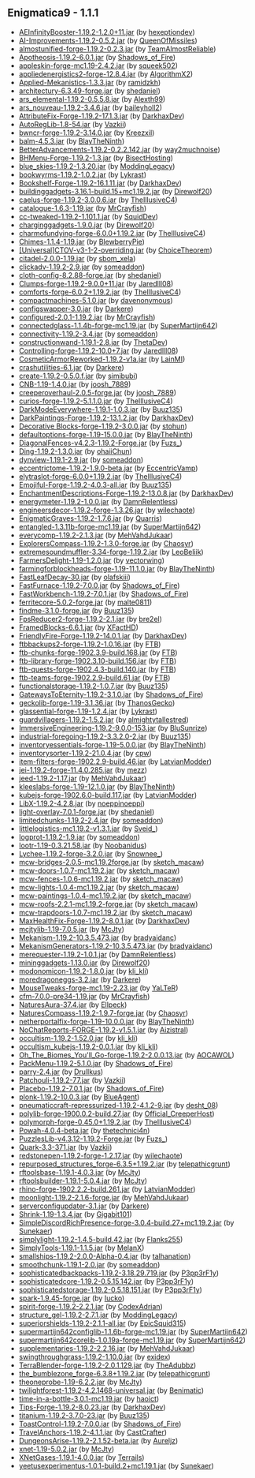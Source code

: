## Enigmatica9 - 1.1.1

  * [AEInfinityBooster-1.19.2-1.2.0+11.jar](https://www.curseforge.com/minecraft/mc-mods/aeinfinitybooster/files/3940200) (by [hexeptiondev](https://www.curseforge.com/members/hexeptiondev/projects))
  * [AI-Improvements-1.19.2-0.5.2.jar](https://www.curseforge.com/minecraft/mc-mods/ai-improvements/files/4019127) (by [QueenOfMissiles](https://www.curseforge.com/members/QueenOfMissiles/projects))
  * [almostunified-forge-1.19.2-0.2.3.jar](https://www.curseforge.com/minecraft/mc-mods/almost-unified/files/4072747) (by [TeamAlmostReliable](https://www.curseforge.com/members/TeamAlmostReliable/projects))
  * [Apotheosis-1.19.2-6.0.1.jar](https://www.curseforge.com/minecraft/mc-mods/apotheosis/files/4048780) (by [Shadows_of_Fire](https://www.curseforge.com/members/Shadows_of_Fire/projects))
  * [appleskin-forge-mc1.19-2.4.2.jar](https://www.curseforge.com/minecraft/mc-mods/appleskin/files/3872808) (by [squeek502](https://www.curseforge.com/members/squeek502/projects))
  * [appliedenergistics2-forge-12.8.4.jar](https://www.curseforge.com/minecraft/mc-mods/applied-energistics-2/files/4056162) (by [AlgorithmX2](https://www.curseforge.com/members/AlgorithmX2/projects))
  * [Applied-Mekanistics-1.3.3.jar](https://www.curseforge.com/minecraft/mc-mods/applied-mekanistics/files/4058235) (by [ramidzkh](https://www.curseforge.com/members/ramidzkh/projects))
  * [architectury-6.3.49-forge.jar](https://www.curseforge.com/minecraft/mc-mods/architectury-api/files/4040977) (by [shedaniel](https://www.curseforge.com/members/shedaniel/projects))
  * [ars_elemental-1.19.2-0.5.5.8.jar](https://www.curseforge.com/minecraft/mc-mods/ars-elemental/files/4081351) (by [Alexth99](https://www.curseforge.com/members/Alexth99/projects))
  * [ars_nouveau-1.19.2-3.4.6.jar](https://www.curseforge.com/minecraft/mc-mods/ars-nouveau/files/4060866) (by [baileyholl2](https://www.curseforge.com/members/baileyholl2/projects))
  * [AttributeFix-Forge-1.19.2-17.1.3.jar](https://www.curseforge.com/minecraft/mc-mods/attributefix/files/3963622) (by [DarkhaxDev](https://www.curseforge.com/members/DarkhaxDev/projects))
  * [AutoRegLib-1.8-54.jar](https://www.curseforge.com/minecraft/mc-mods/autoreglib/files/3857246) (by [Vazkii](https://www.curseforge.com/members/Vazkii/projects))
  * [bwncr-forge-1.19.2-3.14.0.jar](https://www.curseforge.com/minecraft/mc-mods/bad-wither-no-cookie-reloaded/files/3974234) (by [Kreezxil](https://www.curseforge.com/members/Kreezxil/projects))
  * [balm-4.5.3.jar](https://www.curseforge.com/minecraft/mc-mods/balm/files/3914527) (by [BlayTheNinth](https://www.curseforge.com/members/BlayTheNinth/projects))
  * [BetterAdvancements-1.19.2-0.2.2.142.jar](https://www.curseforge.com/minecraft/mc-mods/better-advancements/files/3940452) (by [way2muchnoise](https://www.curseforge.com/members/way2muchnoise/projects))
  * [BHMenu-Forge-1.19.2-1.3.jar](https://www.curseforge.com/minecraft/mc-mods/bisecthosting-server-integration-menu-forge/files/3944979) (by [BisectHosting](https://www.curseforge.com/members/BisectHosting/projects))
  * [blue_skies-1.19.2-1.3.20.jar](https://www.curseforge.com/minecraft/mc-mods/blue-skies/files/3966273) (by [ModdingLegacy](https://www.curseforge.com/members/ModdingLegacy/projects))
  * [bookwyrms-1.19.2-1.0.2.jar](https://www.curseforge.com/minecraft/mc-mods/book-wyrms/files/4058439) (by [Lykrast](https://www.curseforge.com/members/Lykrast/projects))
  * [Bookshelf-Forge-1.19.2-16.1.11.jar](https://www.curseforge.com/minecraft/mc-mods/bookshelf/files/4052856) (by [DarkhaxDev](https://www.curseforge.com/members/DarkhaxDev/projects))
  * [buildinggadgets-3.16.1-build.15+mc1.19.2.jar](https://www.curseforge.com/minecraft/mc-mods/building-gadgets/files/4002496) (by [Direwolf20](https://www.curseforge.com/members/Direwolf20/projects))
  * [caelus-forge-1.19.2-3.0.0.6.jar](https://www.curseforge.com/minecraft/mc-mods/caelus/files/3929284) (by [TheIllusiveC4](https://www.curseforge.com/members/TheIllusiveC4/projects))
  * [catalogue-1.6.3-1.19.jar](https://www.curseforge.com/minecraft/mc-mods/catalogue/files/3873264) (by [MrCrayfish](https://www.curseforge.com/members/MrCrayfish/projects))
  * [cc-tweaked-1.19.2-1.101.1.jar](https://www.curseforge.com/minecraft/mc-mods/cc-tweaked/files/4065685) (by [SquidDev](https://www.curseforge.com/members/SquidDev/projects))
  * [charginggadgets-1.9.0.jar](https://www.curseforge.com/minecraft/mc-mods/charging-gadgets/files/3955867) (by [Direwolf20](https://www.curseforge.com/members/Direwolf20/projects))
  * [charmofundying-forge-6.0.0+1.19.2.jar](https://www.curseforge.com/minecraft/mc-mods/charm-of-undying/files/3927421) (by [TheIllusiveC4](https://www.curseforge.com/members/TheIllusiveC4/projects))
  * [Chimes-1.1.4-1.19.jar](https://www.curseforge.com/minecraft/mc-mods/chimes/files/3921709) (by [BlewberryPie](https://www.curseforge.com/members/BlewberryPie/projects))
  * [[Universal]CTOV-v3-1-2-overriding.jar](https://www.curseforge.com/minecraft/mc-mods/choicetheorems-overhauled-village/files/4028354) (by [ChoiceTheorem](https://www.curseforge.com/members/ChoiceTheorem/projects))
  * [citadel-2.0.0-1.19.jar](https://www.curseforge.com/minecraft/mc-mods/citadel/files/4053064) (by [sbom_xela](https://www.curseforge.com/members/sbom_xela/projects))
  * [clickadv-1.19.2-2.9.jar](https://www.curseforge.com/minecraft/mc-mods/clickable-advancements/files/3969986) (by [someaddon](https://www.curseforge.com/members/someaddon/projects))
  * [cloth-config-8.2.88-forge.jar](https://www.curseforge.com/minecraft/mc-mods/cloth-config/files/3972423) (by [shedaniel](https://www.curseforge.com/members/shedaniel/projects))
  * [Clumps-forge-1.19.2-9.0.0+11.jar](https://www.curseforge.com/minecraft/mc-mods/clumps/files/3950216) (by [Jaredlll08](https://www.curseforge.com/members/Jaredlll08/projects))
  * [comforts-forge-6.0.2+1.19.2.jar](https://www.curseforge.com/minecraft/mc-mods/comforts/files/4019558) (by [TheIllusiveC4](https://www.curseforge.com/members/TheIllusiveC4/projects))
  * [compactmachines-5.1.0.jar](https://www.curseforge.com/minecraft/mc-mods/compact-machines/files/3907274) (by [davenonymous](https://www.curseforge.com/members/davenonymous/projects))
  * [configswapper-3.0.jar](https://www.curseforge.com/minecraft/mc-mods/config-swapper/files/3996376) (by [Darkere](https://www.curseforge.com/members/Darkere/projects))
  * [configured-2.0.1-1.19.2.jar](https://www.curseforge.com/minecraft/mc-mods/configured/files/4011355) (by [MrCrayfish](https://www.curseforge.com/members/MrCrayfish/projects))
  * [connectedglass-1.1.4b-forge-mc1.19.jar](https://www.curseforge.com/minecraft/mc-mods/connected-glass/files/3871967) (by [SuperMartijn642](https://www.curseforge.com/members/SuperMartijn642/projects))
  * [connectivity-1.19.2-3.4.jar](https://www.curseforge.com/minecraft/mc-mods/connectivity/files/4066426) (by [someaddon](https://www.curseforge.com/members/someaddon/projects))
  * [constructionwand-1.19.1-2.8.jar](https://www.curseforge.com/minecraft/mc-mods/construction-wand/files/3926815) (by [ThetaDev](https://www.curseforge.com/members/ThetaDev/projects))
  * [Controlling-forge-1.19.2-10.0+7.jar](https://www.curseforge.com/minecraft/mc-mods/controlling/files/4050343) (by [Jaredlll08](https://www.curseforge.com/members/Jaredlll08/projects))
  * [CosmeticArmorReworked-1.19.2-v1a.jar](https://www.curseforge.com/minecraft/mc-mods/cosmetic-armor-reworked/files/4016732) (by [LainMI](https://www.curseforge.com/members/LainMI/projects))
  * [crashutilities-6.1.jar](https://www.curseforge.com/minecraft/mc-mods/crash-utilities/files/4033133) (by [Darkere](https://www.curseforge.com/members/Darkere/projects))
  * [create-1.19.2-0.5.0.f.jar](https://www.curseforge.com/minecraft/mc-mods/create/files/4011414) (by [simibubi](https://www.curseforge.com/members/simibubi/projects))
  * [CNB-1.19-1.4.0.jar](https://www.curseforge.com/minecraft/mc-mods/creatures-and-beasts/files/3937092) (by [joosh_7889](https://www.curseforge.com/members/joosh_7889/projects))
  * [creeperoverhaul-2.0.5-forge.jar](https://www.curseforge.com/minecraft/mc-mods/creeper-overhaul/files/4063098) (by [joosh_7889](https://www.curseforge.com/members/joosh_7889/projects))
  * [curios-forge-1.19.2-5.1.1.0.jar](https://www.curseforge.com/minecraft/mc-mods/curios/files/3924518) (by [TheIllusiveC4](https://www.curseforge.com/members/TheIllusiveC4/projects))
  * [DarkModeEverywhere-1.19.1-1.0.3.jar](https://www.curseforge.com/minecraft/mc-mods/dark-mode-everywhere/files/3912329) (by [Buuz135](https://www.curseforge.com/members/Buuz135/projects))
  * [DarkPaintings-Forge-1.19.2-13.1.2.jar](https://www.curseforge.com/minecraft/mc-mods/dark-paintings/files/3943033) (by [DarkhaxDev](https://www.curseforge.com/members/DarkhaxDev/projects))
  * [Decorative Blocks-forge-1.19.2-3.0.0.jar](https://www.curseforge.com/minecraft/mc-mods/decorative-blocks/files/3941638) (by [stohun](https://www.curseforge.com/members/stohun/projects))
  * [defaultoptions-forge-1.19-15.0.0.jar](https://www.curseforge.com/minecraft/mc-mods/default-options/files/3832590) (by [BlayTheNinth](https://www.curseforge.com/members/BlayTheNinth/projects))
  * [DiagonalFences-v4.2.3-1.19.2-Forge.jar](https://www.curseforge.com/minecraft/mc-mods/diagonal-fences/files/4026713) (by [Fuzs_](https://www.curseforge.com/members/Fuzs_/projects))
  * [Ding-1.19.2-1.3.0.jar](https://www.curseforge.com/minecraft/mc-mods/ding/files/3974456) (by [ohaiiChun](https://www.curseforge.com/members/ohaiiChun/projects))
  * [dynview-1.19.1-2.9.jar](https://www.curseforge.com/minecraft/mc-mods/dynamic-view/files/3919241) (by [someaddon](https://www.curseforge.com/members/someaddon/projects))
  * [eccentrictome-1.19.2-1.9.0-beta.jar](https://www.curseforge.com/minecraft/mc-mods/eccentric-tome/files/3993932) (by [EccentricVamp](https://www.curseforge.com/members/EccentricVamp/projects))
  * [elytraslot-forge-6.0.0+1.19.2.jar](https://www.curseforge.com/minecraft/mc-mods/elytra-slot/files/3929276) (by [TheIllusiveC4](https://www.curseforge.com/members/TheIllusiveC4/projects))
  * [Emojiful-Forge-1.19.2-4.0.3-all.jar](https://www.curseforge.com/minecraft/mc-mods/emojiful/files/4056363) (by [Buuz135](https://www.curseforge.com/members/Buuz135/projects))
  * [EnchantmentDescriptions-Forge-1.19.2-13.0.8.jar](https://www.curseforge.com/minecraft/mc-mods/enchantment-descriptions/files/4047042) (by [DarkhaxDev](https://www.curseforge.com/members/DarkhaxDev/projects))
  * [energymeter-1.19.2-1.0.0.jar](https://www.curseforge.com/minecraft/mc-mods/energymeter/files/4032160) (by [DamnRelentless](https://www.curseforge.com/members/DamnRelentless/projects))
  * [engineersdecor-1.19.2-forge-1.3.26.jar](https://www.curseforge.com/minecraft/mc-mods/engineers-decor/files/3970194) (by [wilechaote](https://www.curseforge.com/members/wilechaote/projects))
  * [EnigmaticGraves-1.19.2-1.7.6.jar](https://www.curseforge.com/minecraft/mc-mods/enigmatic-graves/files/4050552) (by [Quarris](https://www.curseforge.com/members/Quarris/projects))
  * [entangled-1.3.11b-forge-mc1.19.jar](https://www.curseforge.com/minecraft/mc-mods/entangled/files/3871940) (by [SuperMartijn642](https://www.curseforge.com/members/SuperMartijn642/projects))
  * [everycomp-1.19.2-2.1.3.jar](https://www.curseforge.com/minecraft/mc-mods/every-compat/files/4081103) (by [MehVahdJukaar](https://www.curseforge.com/members/MehVahdJukaar/projects))
  * [ExplorersCompass-1.19.2-1.3.0-forge.jar](https://www.curseforge.com/minecraft/mc-mods/explorers-compass/files/4016467) (by [Chaosyr](https://www.curseforge.com/members/Chaosyr/projects))
  * [extremesoundmuffler-3.34-forge-1.19.2.jar](https://www.curseforge.com/minecraft/mc-mods/extreme-sound-muffler/files/4076651) (by [LeoBeliik](https://www.curseforge.com/members/LeoBeliik/projects))
  * [FarmersDelight-1.19-1.2.0.jar](https://www.curseforge.com/minecraft/mc-mods/farmers-delight/files/3999157) (by [vectorwing](https://www.curseforge.com/members/vectorwing/projects))
  * [farmingforblockheads-forge-1.19-11.1.0.jar](https://www.curseforge.com/minecraft/mc-mods/farming-for-blockheads/files/3901908) (by [BlayTheNinth](https://www.curseforge.com/members/BlayTheNinth/projects))
  * [FastLeafDecay-30.jar](https://www.curseforge.com/minecraft/mc-mods/fast-leaf-decay/files/3894512) (by [olafskiii](https://www.curseforge.com/members/olafskiii/projects))
  * [FastFurnace-1.19.2-7.0.0.jar](https://www.curseforge.com/minecraft/mc-mods/fastfurnace/files/4028348) (by [Shadows_of_Fire](https://www.curseforge.com/members/Shadows_of_Fire/projects))
  * [FastWorkbench-1.19.2-7.0.1.jar](https://www.curseforge.com/minecraft/mc-mods/fastworkbench/files/4029996) (by [Shadows_of_Fire](https://www.curseforge.com/members/Shadows_of_Fire/projects))
  * [ferritecore-5.0.2-forge.jar](https://www.curseforge.com/minecraft/mc-mods/ferritecore/files/4073783) (by [malte0811](https://www.curseforge.com/members/malte0811/projects))
  * [findme-3.1.0-forge.jar](https://www.curseforge.com/minecraft/mc-mods/findme/files/3910001) (by [Buuz135](https://www.curseforge.com/members/Buuz135/projects))
  * [FpsReducer2-forge-1.19.2-2.1.jar](https://www.curseforge.com/minecraft/mc-mods/fps-reducer/files/3931329) (by [bre2el](https://www.curseforge.com/members/bre2el/projects))
  * [FramedBlocks-6.6.1.jar](https://www.curseforge.com/minecraft/mc-mods/framedblocks/files/4073583) (by [XFactHD](https://www.curseforge.com/members/XFactHD/projects))
  * [FriendlyFire-Forge-1.19.2-14.0.1.jar](https://www.curseforge.com/minecraft/mc-mods/friendly-fire/files/3943048) (by [DarkhaxDev](https://www.curseforge.com/members/DarkhaxDev/projects))
  * [ftbbackups2-forge-1.19.2-1.0.16.jar](https://www.curseforge.com/minecraft/mc-mods/ftb-backups-2/files/4074402) (by [FTB](https://www.curseforge.com/members/FTB/projects))
  * [ftb-chunks-forge-1902.3.9-build.168.jar](https://www.curseforge.com/minecraft/mc-mods/ftb-chunks-forge/files/3981376) (by [FTB](https://www.curseforge.com/members/FTB/projects))
  * [ftb-library-forge-1902.3.10-build.156.jar](https://www.curseforge.com/minecraft/mc-mods/ftb-library-forge/files/4076618) (by [FTB](https://www.curseforge.com/members/FTB/projects))
  * [ftb-quests-forge-1902.4.3-build.140.jar](https://www.curseforge.com/minecraft/mc-mods/ftb-quests-forge/files/4075705) (by [FTB](https://www.curseforge.com/members/FTB/projects))
  * [ftb-teams-forge-1902.2.9-build.61.jar](https://www.curseforge.com/minecraft/mc-mods/ftb-teams-forge/files/3963573) (by [FTB](https://www.curseforge.com/members/FTB/projects))
  * [functionalstorage-1.19.2-1.0.7.jar](https://www.curseforge.com/minecraft/mc-mods/functional-storage/files/4040972) (by [Buuz135](https://www.curseforge.com/members/Buuz135/projects))
  * [GatewaysToEternity-1.19.2-3.1.0.jar](https://www.curseforge.com/minecraft/mc-mods/gateways-to-eternity/files/4081859) (by [Shadows_of_Fire](https://www.curseforge.com/members/Shadows_of_Fire/projects))
  * [geckolib-forge-1.19-3.1.36.jar](https://www.curseforge.com/minecraft/mc-mods/geckolib/files/4064451) (by [ThanosGecko](https://www.curseforge.com/members/ThanosGecko/projects))
  * [glassential-forge-1.19-1.2.4.jar](https://www.curseforge.com/minecraft/mc-mods/glassential/files/3901780) (by [Lykrast](https://www.curseforge.com/members/Lykrast/projects))
  * [guardvillagers-1.19.2-1.5.2.jar](https://www.curseforge.com/minecraft/mc-mods/guard-villagers/files/3970122) (by [almightytallestred](https://www.curseforge.com/members/almightytallestred/projects))
  * [ImmersiveEngineering-1.19.2-9.0.0-153.jar](https://www.curseforge.com/minecraft/mc-mods/immersive-engineering/files/3963698) (by [BluSunrize](https://www.curseforge.com/members/BluSunrize/projects))
  * [industrial-foregoing-1.19.2-3.3.2.0-2.jar](https://www.curseforge.com/minecraft/mc-mods/industrial-foregoing/files/4046524) (by [Buuz135](https://www.curseforge.com/members/Buuz135/projects))
  * [inventoryessentials-forge-1.19-5.0.0.jar](https://www.curseforge.com/minecraft/mc-mods/inventory-essentials/files/3832522) (by [BlayTheNinth](https://www.curseforge.com/members/BlayTheNinth/projects))
  * [inventorysorter-1.19.2-21.0.4.jar](https://www.curseforge.com/minecraft/mc-mods/inventory-sorter/files/3963662) (by [cpw](https://www.curseforge.com/members/cpw/projects))
  * [item-filters-forge-1902.2.9-build.46.jar](https://www.curseforge.com/minecraft/mc-mods/item-filters/files/4055379) (by [LatvianModder](https://www.curseforge.com/members/LatvianModder/projects))
  * [jei-1.19.2-forge-11.4.0.285.jar](https://www.curseforge.com/minecraft/mc-mods/jei/files/4068188) (by [mezz](https://www.curseforge.com/members/mezz/projects))
  * [jeed-1.19.2-1.17.jar](https://www.curseforge.com/minecraft/mc-mods/just-enough-effect-descriptions-jeed/files/4076908) (by [MehVahdJukaar](https://www.curseforge.com/members/MehVahdJukaar/projects))
  * [kleeslabs-forge-1.19-12.1.0.jar](https://www.curseforge.com/minecraft/mc-mods/kleeslabs/files/3927984) (by [BlayTheNinth](https://www.curseforge.com/members/BlayTheNinth/projects))
  * [kubejs-forge-1902.6.0-build.117.jar](https://www.curseforge.com/minecraft/mc-mods/kubejs/files/4082492) (by [LatvianModder](https://www.curseforge.com/members/LatvianModder/projects))
  * [LibX-1.19.2-4.2.8.jar](https://www.curseforge.com/minecraft/mc-mods/libx/files/4052778) (by [noeppinoeppi](https://www.curseforge.com/members/noeppinoeppi/projects))
  * [light-overlay-7.0.1-forge.jar](https://www.curseforge.com/minecraft/mc-mods/light-overlay/files/3872055) (by [shedaniel](https://www.curseforge.com/members/shedaniel/projects))
  * [limitedchunks-1.19.2-2.4.jar](https://www.curseforge.com/minecraft/mc-mods/limited-chunkloading/files/3932588) (by [someaddon](https://www.curseforge.com/members/someaddon/projects))
  * [littlelogistics-mc1.19.2-v1.3.1.jar](https://www.curseforge.com/minecraft/mc-mods/little-logistics/files/4050924) (by [Sveid_](https://www.curseforge.com/members/Sveid_/projects))
  * [logprot-1.19.2-1.9.jar](https://www.curseforge.com/minecraft/mc-mods/login-protection/files/4075303) (by [someaddon](https://www.curseforge.com/members/someaddon/projects))
  * [lootr-1.19-0.3.21.58.jar](https://www.curseforge.com/minecraft/mc-mods/lootr/files/4072410) (by [Noobanidus](https://www.curseforge.com/members/Noobanidus/projects))
  * [Lychee-1.19.2-forge-3.2.0.jar](https://www.curseforge.com/minecraft/mc-mods/lychee/files/4073940) (by [Snownee_](https://www.curseforge.com/members/Snownee_/projects))
  * [mcw-bridges-2.0.5-mc1.19.2forge.jar](https://www.curseforge.com/minecraft/mc-mods/macaws-bridges/files/4018295) (by [sketch_macaw](https://www.curseforge.com/members/sketch_macaw/projects))
  * [mcw-doors-1.0.7-mc1.19.2.jar](https://www.curseforge.com/minecraft/mc-mods/macaws-doors/files/3930976) (by [sketch_macaw](https://www.curseforge.com/members/sketch_macaw/projects))
  * [mcw-fences-1.0.6-mc1.19.2.jar](https://www.curseforge.com/minecraft/mc-mods/macaws-fences-and-walls/files/3923128) (by [sketch_macaw](https://www.curseforge.com/members/sketch_macaw/projects))
  * [mcw-lights-1.0.4-mc1.19.2.jar](https://www.curseforge.com/minecraft/mc-mods/macaws-lights-and-lamps/files/3923131) (by [sketch_macaw](https://www.curseforge.com/members/sketch_macaw/projects))
  * [mcw-paintings-1.0.4-mc1.19.2.jar](https://www.curseforge.com/minecraft/mc-mods/macaws-paintings/files/3922999) (by [sketch_macaw](https://www.curseforge.com/members/sketch_macaw/projects))
  * [mcw-roofs-2.2.1-mc1.19.2-forge.jar](https://www.curseforge.com/minecraft/mc-mods/macaws-roofs/files/4028405) (by [sketch_macaw](https://www.curseforge.com/members/sketch_macaw/projects))
  * [mcw-trapdoors-1.0.7-mc1.19.2.jar](https://www.curseforge.com/minecraft/mc-mods/macaws-trapdoors/files/3923124) (by [sketch_macaw](https://www.curseforge.com/members/sketch_macaw/projects))
  * [MaxHealthFix-Forge-1.19.2-8.0.1.jar](https://www.curseforge.com/minecraft/mc-mods/max-health-fix/files/3943055) (by [DarkhaxDev](https://www.curseforge.com/members/DarkhaxDev/projects))
  * [mcjtylib-1.19-7.0.5.jar](https://www.curseforge.com/minecraft/mc-mods/mcjtylib/files/4069705) (by [McJty](https://www.curseforge.com/members/McJty/projects))
  * [Mekanism-1.19.2-10.3.5.473.jar](https://www.curseforge.com/minecraft/mc-mods/mekanism/files/4041164) (by [bradyaidanc](https://www.curseforge.com/members/bradyaidanc/projects))
  * [MekanismGenerators-1.19.2-10.3.5.473.jar](https://www.curseforge.com/minecraft/mc-mods/mekanism-generators/files/4041168) (by [bradyaidanc](https://www.curseforge.com/members/bradyaidanc/projects))
  * [merequester-1.19.2-1.0.1.jar](https://www.curseforge.com/minecraft/mc-mods/merequester/files/4062049) (by [DamnRelentless](https://www.curseforge.com/members/DamnRelentless/projects))
  * [mininggadgets-1.13.0.jar](https://www.curseforge.com/minecraft/mc-mods/mining-gadgets/files/3955880) (by [Direwolf20](https://www.curseforge.com/members/Direwolf20/projects))
  * [modonomicon-1.19.2-1.8.0.jar](https://www.curseforge.com/minecraft/mc-mods/modonomicon/files/4077856) (by [kli_kli](https://www.curseforge.com/members/kli_kli/projects))
  * [moredragoneggs-3.2.jar](https://www.curseforge.com/minecraft/mc-mods/more-dragon-eggs/files/4060624) (by [Darkere](https://www.curseforge.com/members/Darkere/projects))
  * [MouseTweaks-forge-mc1.19-2.23.jar](https://www.curseforge.com/minecraft/mc-mods/mouse-tweaks/files/3871353) (by [YaLTeR](https://www.curseforge.com/members/YaLTeR/projects))
  * [cfm-7.0.0-pre34-1.19.jar](https://www.curseforge.com/minecraft/mc-mods/mrcrayfish-furniture-mod/files/3907425) (by [MrCrayfish](https://www.curseforge.com/members/MrCrayfish/projects))
  * [NaturesAura-37.4.jar](https://www.curseforge.com/minecraft/mc-mods/natures-aura/files/4012727) (by [Ellpeck](https://www.curseforge.com/members/Ellpeck/projects))
  * [NaturesCompass-1.19.2-1.9.7-forge.jar](https://www.curseforge.com/minecraft/mc-mods/natures-compass/files/3923765) (by [Chaosyr](https://www.curseforge.com/members/Chaosyr/projects))
  * [netherportalfix-forge-1.19-10.0.0.jar](https://www.curseforge.com/minecraft/mc-mods/netherportalfix/files/3832619) (by [BlayTheNinth](https://www.curseforge.com/members/BlayTheNinth/projects))
  * [NoChatReports-FORGE-1.19.2-v1.5.1.jar](https://www.curseforge.com/minecraft/mc-mods/no-chat-reports/files/4082456) (by [Aizistral](https://www.curseforge.com/members/Aizistral/projects))
  * [occultism-1.19.2-1.52.0.jar](https://www.curseforge.com/minecraft/mc-mods/occultism/files/4082017) (by [kli_kli](https://www.curseforge.com/members/kli_kli/projects))
  * [occultism_kubejs-1.19.2-0.0.1.jar](https://www.curseforge.com/minecraft/mc-mods/occultism-kubejs/files/4014969) (by [kli_kli](https://www.curseforge.com/members/kli_kli/projects))
  * [Oh_The_Biomes_You'll_Go-forge-1.19.2-2.0.0.13.jar](https://www.curseforge.com/minecraft/mc-mods/oh-the-biomes-youll-go/files/4027228) (by [AOCAWOL](https://www.curseforge.com/members/AOCAWOL/projects))
  * [PackMenu-1.19.2-5.1.0.jar](https://www.curseforge.com/minecraft/mc-mods/packmenu/files/4028351) (by [Shadows_of_Fire](https://www.curseforge.com/members/Shadows_of_Fire/projects))
  * [parry-2.4.jar](https://www.curseforge.com/minecraft/mc-mods/parry/files/3871819) (by [Drullkus](https://www.curseforge.com/members/Drullkus/projects))
  * [Patchouli-1.19.2-77.jar](https://www.curseforge.com/minecraft/mc-mods/patchouli/files/4031402) (by [Vazkii](https://www.curseforge.com/members/Vazkii/projects))
  * [Placebo-1.19.2-7.0.1.jar](https://www.curseforge.com/minecraft/mc-mods/placebo/files/4036338) (by [Shadows_of_Fire](https://www.curseforge.com/members/Shadows_of_Fire/projects))
  * [plonk-1.19.2-10.0.3.jar](https://www.curseforge.com/minecraft/mc-mods/plonk/files/3921449) (by [BlueAgent](https://www.curseforge.com/members/BlueAgent/projects))
  * [pneumaticcraft-repressurized-1.19.2-4.1.2-9.jar](https://www.curseforge.com/minecraft/mc-mods/pneumaticcraft-repressurized/files/4058379) (by [desht_08](https://www.curseforge.com/members/desht_08/projects))
  * [polylib-forge-1900.0.2-build.27.jar](https://www.curseforge.com/minecraft/mc-mods/polylib/files/3906111) (by [Official_CreeperHost](https://www.curseforge.com/members/Official_CreeperHost/projects))
  * [polymorph-forge-0.45.0+1.19.2.jar](https://www.curseforge.com/minecraft/mc-mods/polymorph/files/3930145) (by [TheIllusiveC4](https://www.curseforge.com/members/TheIllusiveC4/projects))
  * [Powah-4.0.4-beta.jar](https://www.curseforge.com/minecraft/mc-mods/powah-rearchitected/files/4019923) (by [thetechnici4n](https://www.curseforge.com/members/thetechnici4n/projects))
  * [PuzzlesLib-v4.3.12-1.19.2-Forge.jar](https://www.curseforge.com/minecraft/mc-mods/puzzles-lib/files/4041202) (by [Fuzs_](https://www.curseforge.com/members/Fuzs_/projects))
  * [Quark-3.3-371.jar](https://www.curseforge.com/minecraft/mc-mods/quark/files/3961436) (by [Vazkii](https://www.curseforge.com/members/Vazkii/projects))
  * [redstonepen-1.19.2-forge-1.2.17.jar](https://www.curseforge.com/minecraft/mc-mods/redstone-pen/files/3983438) (by [wilechaote](https://www.curseforge.com/members/wilechaote/projects))
  * [repurposed_structures_forge-6.3.5+1.19.2.jar](https://www.curseforge.com/minecraft/mc-mods/repurposed-structures/files/4056739) (by [telepathicgrunt](https://www.curseforge.com/members/telepathicgrunt/projects))
  * [rftoolsbase-1.19.1-4.0.3.jar](https://www.curseforge.com/minecraft/mc-mods/rftools-base/files/3970757) (by [McJty](https://www.curseforge.com/members/McJty/projects))
  * [rftoolsbuilder-1.19.1-5.0.4.jar](https://www.curseforge.com/minecraft/mc-mods/rftools-builder/files/3994831) (by [McJty](https://www.curseforge.com/members/McJty/projects))
  * [rhino-forge-1902.2.2-build.261.jar](https://www.curseforge.com/minecraft/mc-mods/rhino/files/4082486) (by [LatvianModder](https://www.curseforge.com/members/LatvianModder/projects))
  * [moonlight-1.19.2-2.1.6-forge.jar](https://www.curseforge.com/minecraft/mc-mods/selene/files/4077941) (by [MehVahdJukaar](https://www.curseforge.com/members/MehVahdJukaar/projects))
  * [serverconfigupdater-3.1.jar](https://www.curseforge.com/minecraft/mc-mods/serverconfig-updater/files/4055305) (by [Darkere](https://www.curseforge.com/members/Darkere/projects))
  * [Shrink-1.19-1.3.4.jar](https://www.curseforge.com/minecraft/mc-mods/shrink_/files/3906397) (by [Gigabit101](https://www.curseforge.com/members/Gigabit101/projects))
  * [SimpleDiscordRichPresence-forge-3.0.4-build.27+mc1.19.2.jar](https://www.curseforge.com/minecraft/mc-mods/simple-discord-rich-presence/files/4076569) (by [Sunekaer](https://www.curseforge.com/members/Sunekaer/projects))
  * [simplylight-1.19.2-1.4.5-build.42.jar](https://www.curseforge.com/minecraft/mc-mods/simply-light/files/4016401) (by [Flanks255](https://www.curseforge.com/members/Flanks255/projects))
  * [SimplyTools-1.19.1-1.1.5.jar](https://www.curseforge.com/minecraft/mc-mods/simply-tools/files/4036713) (by [MelanX](https://www.curseforge.com/members/MelanX/projects))
  * [smallships-1.19.2-2.0.0-Alpha-0.4.jar](https://www.curseforge.com/minecraft/mc-mods/small-ships/files/3926824) (by [talhanation](https://www.curseforge.com/members/talhanation/projects))
  * [smoothchunk-1.19.1-2.0.jar](https://www.curseforge.com/minecraft/mc-mods/smooth-chunk-save/files/3922654) (by [someaddon](https://www.curseforge.com/members/someaddon/projects))
  * [sophisticatedbackpacks-1.19.2-3.18.29.719.jar](https://www.curseforge.com/minecraft/mc-mods/sophisticated-backpacks/files/4006090) (by [P3pp3rF1y](https://www.curseforge.com/members/P3pp3rF1y/projects))
  * [sophisticatedcore-1.19.2-0.5.15.142.jar](https://www.curseforge.com/minecraft/mc-mods/sophisticated-core/files/4048382) (by [P3pp3rF1y](https://www.curseforge.com/members/P3pp3rF1y/projects))
  * [sophisticatedstorage-1.19.2-0.5.18.151.jar](https://www.curseforge.com/minecraft/mc-mods/sophisticated-storage/files/4006094) (by [P3pp3rF1y](https://www.curseforge.com/members/P3pp3rF1y/projects))
  * [spark-1.9.45-forge.jar](https://www.curseforge.com/minecraft/mc-mods/spark/files/4057111) (by [Iucko](https://www.curseforge.com/members/Iucko/projects))
  * [spirit-forge-1.19.2-2.2.1.jar](https://www.curseforge.com/minecraft/mc-mods/spirit/files/4069533) (by [CodexAdrian](https://www.curseforge.com/members/CodexAdrian/projects))
  * [structure_gel-1.19.2-2.7.1.jar](https://www.curseforge.com/minecraft/mc-mods/structure-gel-api/files/4029363) (by [ModdingLegacy](https://www.curseforge.com/members/ModdingLegacy/projects))
  * [superiorshields-1.19.2-2.1.1-all.jar](https://www.curseforge.com/minecraft/mc-mods/superior-shields/files/3947978) (by [EpicSquid315](https://www.curseforge.com/members/EpicSquid315/projects))
  * [supermartijn642configlib-1.1.6b-forge-mc1.19.jar](https://www.curseforge.com/minecraft/mc-mods/supermartijn642s-config-lib/files/3871792) (by [SuperMartijn642](https://www.curseforge.com/members/SuperMartijn642/projects))
  * [supermartijn642corelib-1.0.19a-forge-mc1.19.jar](https://www.curseforge.com/minecraft/mc-mods/supermartijn642s-core-lib/files/3910759) (by [SuperMartijn642](https://www.curseforge.com/members/SuperMartijn642/projects))
  * [supplementaries-1.19.2-2.2.16.jar](https://www.curseforge.com/minecraft/mc-mods/supplementaries/files/4073933) (by [MehVahdJukaar](https://www.curseforge.com/members/MehVahdJukaar/projects))
  * [swingthroughgrass-1.19.2-1.10.0.jar](https://www.curseforge.com/minecraft/mc-mods/swingthroughgrass/files/3922675) (by [exidex](https://www.curseforge.com/members/exidex/projects))
  * [TerraBlender-forge-1.19.2-2.0.1.129.jar](https://www.curseforge.com/minecraft/mc-mods/terrablender/files/4057292) (by [TheAdubbz](https://www.curseforge.com/members/TheAdubbz/projects))
  * [the_bumblezone_forge-6.3.8+1.19.2.jar](https://www.curseforge.com/minecraft/mc-mods/the-bumblezone-forge/files/4066038) (by [telepathicgrunt](https://www.curseforge.com/members/telepathicgrunt/projects))
  * [theoneprobe-1.19-6.2.2.jar](https://www.curseforge.com/minecraft/mc-mods/the-one-probe/files/3965693) (by [McJty](https://www.curseforge.com/members/McJty/projects))
  * [twilightforest-1.19.2-4.2.1468-universal.jar](https://www.curseforge.com/minecraft/mc-mods/the-twilight-forest/files/4075841) (by [Benimatic](https://www.curseforge.com/members/Benimatic/projects))
  * [time-in-a-bottle-3.0.1-mc1.19.jar](https://www.curseforge.com/minecraft/mc-mods/time-in-a-bottle-standalone/files/3879896) (by [haoict](https://www.curseforge.com/members/haoict/projects))
  * [Tips-Forge-1.19.2-8.0.23.jar](https://www.curseforge.com/minecraft/mc-mods/tips/files/4068908) (by [DarkhaxDev](https://www.curseforge.com/members/DarkhaxDev/projects))
  * [titanium-1.19.2-3.7.0-23.jar](https://www.curseforge.com/minecraft/mc-mods/titanium/files/4015180) (by [Buuz135](https://www.curseforge.com/members/Buuz135/projects))
  * [ToastControl-1.19.2-7.0.0.jar](https://www.curseforge.com/minecraft/mc-mods/toast-control/files/4028343) (by [Shadows_of_Fire](https://www.curseforge.com/members/Shadows_of_Fire/projects))
  * [TravelAnchors-1.19.2-4.1.1.jar](https://www.curseforge.com/minecraft/mc-mods/travel-anchors/files/4061186) (by [CastCrafter](https://www.curseforge.com/members/CastCrafter/projects))
  * [DungeonsArise-1.19.2-2.1.52-beta.jar](https://www.curseforge.com/minecraft/mc-mods/when-dungeons-arise/files/4048244) (by [Aureljz](https://www.curseforge.com/members/Aureljz/projects))
  * [xnet-1.19-5.0.2.jar](https://www.curseforge.com/minecraft/mc-mods/xnet/files/3932650) (by [McJty](https://www.curseforge.com/members/McJty/projects))
  * [XNetGases-1.19.1-4.0.0.jar](https://www.curseforge.com/minecraft/mc-mods/xnet-gases/files/3918289) (by [Terrails](https://www.curseforge.com/members/Terrails/projects))
  * [yeetusexperimentus-1.0.1-build.2+mc1.19.1.jar](https://www.curseforge.com/minecraft/mc-mods/yeetusexperimentus/files/3909789) (by [Sunekaer](https://www.curseforge.com/members/Sunekaer/projects))

